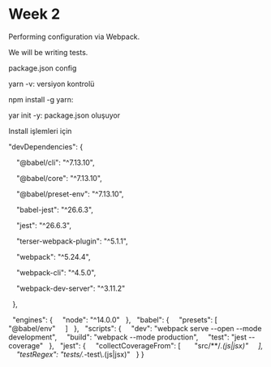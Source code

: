 # Week 2

Performing configuration via Webpack.

We will be writing tests.


package.json config

yarn -v: versiyon kontrolü

npm install -g yarn: 

yar init -y: package.json oluşuyor

Install işlemleri için

"devDependencies": {

    "@babel/cli": "^7.13.10",
    
    "@babel/core": "^7.13.10",
    
    "@babel/preset-env": "^7.13.10",
    
    "babel-jest": "^26.6.3",
    
    "jest": "^26.6.3",
    
    "terser-webpack-plugin": "^5.1.1",
    
    "webpack": "^5.24.4",
    
    "webpack-cli": "^4.5.0",
    
    "webpack-dev-server": "^3.11.2"
    
  },
  
  "engines": {
    "node": "^14.0.0"
  },
  "babel": {
    "presets": [
      "@babel/env"
    ]
  },
  "scripts": {
    "dev": "webpack serve --open --mode development",
    "build": "webpack --mode production",
    "test": "jest --coverage"
  },
  "jest": {
    "collectCoverageFrom": [
      "src/**/*.(js|jsx)"
    ],
    "testRegex": "tests/.*-test\\.(js|jsx)"
  }
}
